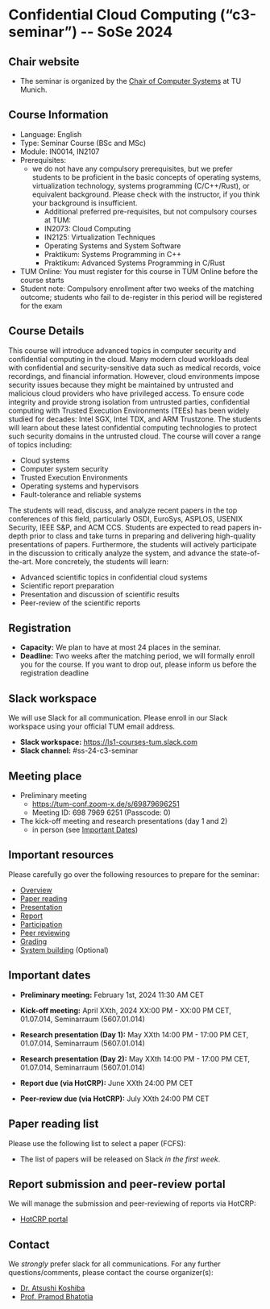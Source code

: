 # Confidential Cloud Computing (“c3-seminar”) -- SoSe 2024

## Chair website

- The seminar is organized by the [Chair of Computer Systems](https://dse.in.tum.de/) at TU Munich.

## Course Information
- Language: English
- Type: Seminar Course (BSc and MSc)
- Module: IN0014, IN2107
- Prerequisites:
   - we do not have any compulsory prerequisites, but we prefer students to be proficient in the basic concepts of operating systems, virtualization technology, systems programming (C/C++/Rust), or equivalent background. Please check with the instructor, if you think your background is insufficient. 
      - Additional preferred pre-requisites, but not compulsory courses at TUM:
      - IN2073: Cloud Computing
      - IN2125: Virtualization Techniques
      - Operating Systems and System Software
      - Praktikum: Systems Programming in C++
      - Praktikum: Advanced Systems Programming in C/Rust
- TUM Online: You must register for this course in TUM Online before the course starts
- Student note: Compulsory enrollment after two weeks of the matching outcome; students who fail to de-register in this period will be registered for the exam

## Course Details
This course will introduce advanced topics in computer security and confidential computing in the cloud. Many modern cloud workloads deal with confidential and security-sensitive data such as medical records, voice recordings, and financial information. However, cloud environments impose security issues because they might be maintained by untrusted and malicious cloud providers who have privileged access. To ensure code integrity and provide strong isolation from untrusted parties, confidential computing with Trusted Execution Environments (TEEs) has been widely studied for decades: Intel SGX, Intel TDX, and ARM Trustzone. The students will learn about these latest confidential computing technologies to protect such security domains in the untrusted cloud. The course will cover a range of topics including:
- Cloud systems
- Computer system security
- Trusted Execution Environments
- Operating systems and hypervisors
- Fault-tolerance and reliable systems

The students will read, discuss, and analyze recent papers in the top conferences of this field, particularly OSDI, EuroSys, ASPLOS, USENIX Security, IEEE S&P, and ACM CCS. Students are expected to read papers in-depth prior to class and take turns in preparing and delivering high-quality presentations of papers. Furthermore, the students will actively participate in the discussion to critically analyze the system, and advance the state-of-the-art. More concretely, the students will learn:
- Advanced scientific topics in confidential cloud systems
- Scientific report preparation 
- Presentation and discussion of scientific results
- Peer-review of the scientific reports 

## Registration

- **Capacity:** We plan to have at most 24 places in the seminar.
- **Deadline:** Two weeks after the matching period, we will formally enroll you for the course. If you want to drop out, please inform us before the registration deadline

## Slack workspace

We will use Slack for all communication. Please enroll in our Slack workspace using your official TUM email address.

- **Slack workspace:** https://ls1-courses-tum.slack.com
- **Slack channel:** #ss-24-c3-seminar

## Meeting place

- Preliminary meeting
   - https://tum-conf.zoom-x.de/s/69879696251
   - Meeting ID: 698 7969 6251 (Passcode: 0)
- The kick-off meeting and research presentations (day 1 and 2)
   - in person (see [Important Dates](#important-dates))

## Important resources

Please carefully go over the following resources to prepare for the seminar:

- [Overview](docs/c3-seminar-overview.pdf)
- [Paper reading](docs/paper-reading.pdf)
- [Presentation](docs/presentation.pdf)
- [Report](docs/report.pdf)
- [Participation](docs/participation.pdf)
- [Peer reviewing](docs/peer-review.pdf)
- [Grading](docs/grading.pdf)
- [System building](docs/system-building.pdf) (Optional)

## Important dates

- **Preliminary meeting:** February 1st, 2024 11:30 AM CET

- **Kick-off meeting:** April XXth, 2024 XX:00 PM - XX:00 PM CET, 01.07.014, Seminarraum (5607.01.014)

- **Research presentation (Day 1):** May XXth 14:00 PM - 17:00 PM CET, 01.07.014, Seminarraum (5607.01.014)

- **Research presentation (Day 2):** May XXth 14:00 PM - 17:00 PM CET, 01.07.014, Seminarraum (5607.01.014)

- **Report due (via HotCRP):** June XXth 24:00 PM CET

- **Peer-review due (via HotCRP):** July XXth 24:00 PM CET


## Paper reading list

Please use the following list to select a paper (FCFS):

- The list of papers will be released on Slack *in the first week*.


## Report submission and peer-review portal

We will manage the submission and peer-reviewing of reports via HotCRP:

- [HotCRP portal](https://tum-ss2021.hotcrp.com/)


## Contact

We *strongly* prefer slack for all communications. For any further questions/comments, please contact the course organizer(s):
- [Dr. Atsushi Koshiba](https://atsushikoshiba.github.io/)
- [Prof. Pramod Bhatotia](https://dse.in.tum.de/bhatotia/)


